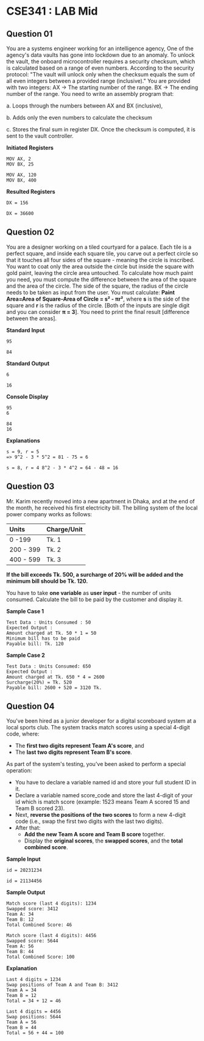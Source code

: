 # CSE341 : LAB Mid

## Question 01

You are a systems engineer working for an intelligence agency, One of the agency's data vaults has gone into lockdown due to an anomaly. To unlock the vault, the onboard microcontroller requires a security checksum, which is calculated based on a range of even numbers. According to the security protocol: "The vault will unlock only when the checksum equals the sum of all even integers between a provided range (inclusive)." You are provided with two integers: AX → The starting number of the range. BX → The ending number of the range. You need to write an assembly program that:

a. Loops through the numbers between AX and BX (inclusive),

b. Adds only the even numbers to calculate the checksum

c. Stores the final sum in register DX. Once the checksum is computed, it is sent to the vault controller.

**Initiated Registers**

```
MOV AX, 2
MOV BX, 25
```

```
MOV AX, 120
MOV BX, 400
```

**Resulted Registers**

```
DX = 156
```

```
DX = 36600
```

## Question 02

You are a designer working on a tiled courtyard for a palace. Each tile is a perfect square, and inside each square tile, you carve out a perfect circle so that it touches all four sides of the square - meaning the circle is inscribed. You want to coat only the area outside the circle but inside the square with gold paint, leaving the circle area untouched. To calculate how much paint you need, you must compute the difference between the area of the square and the area of the circle. The side of the square, the radius of the circle needs to be taken as input from the user. You must calculate: **Paint Area=Area of Square-Area of Circle = s² - πr²**, where **s** is the side of the square and **r** is the radius of the circle. [Both of the inputs are single digit and you can consider **π = 3**]. You need to print the final result [difference between the areas].

**Standard Input**

```
95
```

```
84
```

**Standard Output**

```
6
```

```
16
```

**Console Display**

```
95
6
```

```
84
16
```

**Explanations**

```
s = 9, r = 5
=> 9^2 - 3 * 5^2 = 81 - 75 = 6 
```

```
s = 8, r = 4 8^2 - 3 * 4^2 = 64 - 48 = 16
```

## Question 03

Mr. Karim recently moved into a new apartment in Dhaka, and at the end of the month, he received his first electricity bill. The billing system of the local power company works as follows:

| Units | Charge/Unit |
| :---- | :---- |
| 0 \-199 | Tk. 1 |
| 200 \- 399 | Tk. 2 |
| 400 \- 599 | Tk. 3 |

**If the bill exceeds Tk. 500, a surcharge of 20% will be added and the minimum bill should be Tk. 120.**

You have to take **one variable** as **user input** - the number of units consumed. Calculate the bill to be paid by the customer and display it.

**Sample Case 1**

```
Test Data : Units Consumed : 50
Expected Output :
Amount charged at Tk. 50 * 1 = 50
Minimum bill has to be paid
Payable bill: Tk. 120 
```

**Sample Case 2**

```
Test Data : Units Consumed: 650
Expected Output :
Amount charged at Tk. 650 * 4 = 2600
Surcharge(20%) = Tk. 520
Payable bill: 2600 + 520 = 3120 Tk.
```

## Question 04

You've been hired as a junior developer for a digital scoreboard system at a local sports club. The system tracks match scores using a special 4-digit code, where:

- The **first two digits represent Team A's score**, and
- The **last two digits represent Team B's score**.

As part of the system's testing, you've been asked to perform a special operation:

- You have to declare a variable named id and store your full student ID in it.
- Declare a variable named score_code and store the last 4-digit of your id which is match score (example: 1523 means Team A scored 15 and Team B scored 23).
- Next, **reverse the positions of the two scores** to form a new 4-digit code (i.e., swap the first two digits with the last two digits).
- After that:
  - **Add the new Team A score and Team B score** together.
  - Display the **original scores**, the **swapped scores**, and the **total combined score**.

**Sample Input**

```
id = 20231234
```

```
id = 21134456
```

**Sample Output**

```
Match score (last 4 digits): 1234
Swapped score: 3412
Team A: 34
Team B: 12 
Total Combined Score: 46
```

```
Match score (last 4 digits): 4456
Swapped score: 5644
Team A: 56
Team B: 44
Total Combined Score: 100
```

**Explanation**

```
Last 4 digits = 1234
Swap positions of Team A and Team B: 3412
Team A = 34
Team B = 12
Total = 34 + 12 = 46
```

```
Last 4 digits = 4456
Swap positions: 5644
Team A = 56
Team B = 44
Total = 56 + 44 = 100
```
